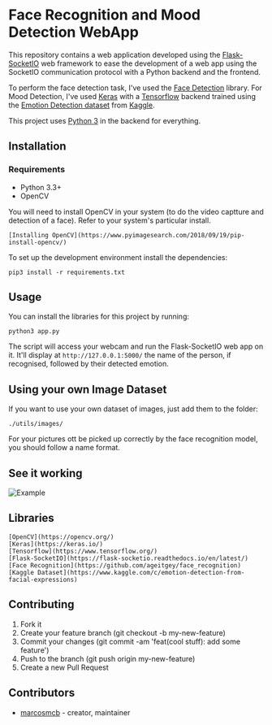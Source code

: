 

# Face Recognition and Mood Detection WebApp

This repository contains a web application developed using the [Flask-SocketIO](http://flask-socketio.readthedocs.io/en/latest/) web framework to ease the development of a web app using the SocketIO communication protocol with a Python backend and the frontend.

To perform the face detection task, I've used the [Face Detection](https://github.com/ageitgey/face_recognition) library.
For Mood Detection, I've used [Keras](https://keras.io/) with a [Tensorflow](https://www.tensorflow.org/) backend trained using the [Emotion Detection dataset](https://www.kaggle.com/c/emotion-detection-from-facial-expressions) from [Kaggle](https://www.kaggle.com/).

This project uses [Python 3](https://docs.python.org/3/) in the backend for everything.

## Installation

### Requirements

  * Python 3.3+
  * OpenCV

You will need to install OpenCV in your system (to do the video captture and detection of a face). Refer to your system's particular install.

    [Installing OpenCV](https://www.pyimagesearch.com/2018/09/19/pip-install-opencv/)

To set up the development environment install the dependencies:

    pip3 install -r requirements.txt

## Usage

You can install the libraries for this project by running:

```
python3 app.py
```

The script will access your webcam and run the Flask-SocketIO web app on it.
It'll display at ```http://127.0.0.1:5000/``` the name of the person, if recognised, followed by their detected emotion.

## Using your own Image Dataset

If you want to use your own dataset of images, just add them to the folder:

``` ./utils/images/ ```

For your pictures ott be picked up correctly by the face recognition model, you should follow a name format.


## See it working

![Example](https://media.giphy.com/media/kaCOEmQiALD8GS5nHv/giphy.gif)


## Libraries

    [OpenCV](https://opencv.org/)
    [Keras](https://keras.io/)
    [Tensorflow](https://www.tensorflow.org/)
    [Flask-SocketIO](https://flask-socketio.readthedocs.io/en/latest/)
    [Face Recognition](https://github.com/ageitgey/face_recognition)
    [Kaggle Dataset](https://www.kaggle.com/c/emotion-detection-from-facial-expressions)

## Contributing

1. Fork it
2. Create your feature branch (git checkout -b my-new-feature)
3. Commit your changes (git commit -am 'feat(cool stuff): add some feature')
4. Push to the branch (git push origin my-new-feature)
5. Create a new Pull Request

## Contributors

- [marcosmcb](https://github.com/marcosmcb) - creator, maintainer
